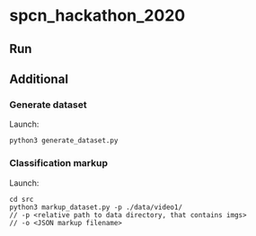 # spcn_hackathon_2020

## Run




## Additional

### Generate dataset

Launch:
```
python3 generate_dataset.py 
```

### Classification markup

Launch:
```
cd src
python3 markup_dataset.py -p ./data/video1/ 
// -p <relative path to data directory, that contains imgs>
// -o <JSON markup filename>
``` 